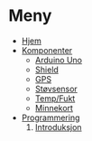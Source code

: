 # Meny
- [Hjem][hjem]
- [Komponenter][komponenter]
  * [Arduino Uno][arduino]
  * [Shield][shield]
  * [GPS][gps]
  * [Støvsensor][stov]
  * [Temp/Fukt][tempfukt]
  * [Minnekort][minnekort]
- [Programmering][programmering]
  1. [Introduksjon][intro]

[hjem]: https://github.com/fjukstad/uit-luft-arduino/wiki/home
[komponenter]: https://github.com/fjukstad/uit-luft-arduino/wiki/Komponenter
[programmering]: https://github.com/fjukstad/uit-luft-arduino/wiki/Programmering
[arduino]: https://github.com/fjukstad/uit-luft-arduino/wiki/Arduino-Uno
[shield]: https://github.com/fjukstad/uit-luft-arduino/wiki/shield
[gps]: https://github.com/fjukstad/uit-luft-arduino/wiki/gps
[stov]: https://github.com/fjukstad/uit-luft-arduino/wiki/SDS011-Luftkvalitetssensor
[tempfukt]: https://github.com/fjukstad/uit-luft-arduino/wiki/DHT22-Digital-Fukt-og-Temperatur-Sensor
[minnekort]: https://github.com/fjukstad/uit-luft-arduino/wiki/Minnekort
[intro]: https://github.com/fjukstad/uit-luft-arduino/wiki/Introduksjon
